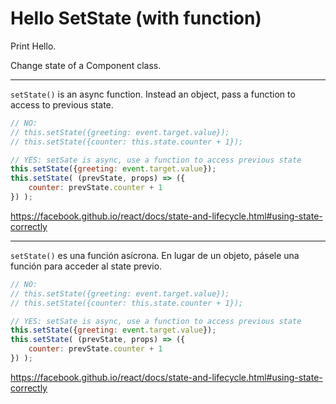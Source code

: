 # Hello SetState (with function)

Print Hello.

Change state of a Component class.

---

`setState()` is an async function. Instead an object, pass a function to access to previous state.

```javascript
// NO:
// this.setState({greeting: event.target.value});
// this.setState({counter: this.state.counter + 1});

// YES: setSate is async, use a function to access previous state
this.setState({greeting: event.target.value});
this.setState( (prevState, props) => ({
	counter: prevState.counter + 1
}) );
```

https://facebook.github.io/react/docs/state-and-lifecycle.html#using-state-correctly

---

`setState()` es una función asícrona. En lugar de un objeto, pásele una función para acceder al state previo.  

```javascript
// NO:
// this.setState({greeting: event.target.value});
// this.setState({counter: this.state.counter + 1});

// YES: setSate is async, use a function to access previous state
this.setState({greeting: event.target.value});
this.setState( (prevState, props) => ({
	counter: prevState.counter + 1
}) );
```

https://facebook.github.io/react/docs/state-and-lifecycle.html#using-state-correctly